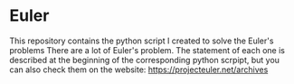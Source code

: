 # Euler
This repository contains the python script I created to solve the Euler's problems
There are a lot of Euler's problem. The statement of each one is described at the beginning of the corresponding python scrpipt,
but you can also check them on the website: https://projecteuler.net/archives